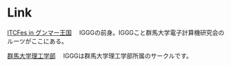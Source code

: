 # Link

[ITCFes in グンマー王国](http://itc-gunma.blogspot.jp/ "ITCFes in グンマー王国")
　IGGGの前身。IGGGこと群馬大学電子計算機研究会のルーツがここにある。

[群馬大学理工学部](http://www.st.gunma-u.ac.jp/ "群馬大学理工学部")
　IGGGは群馬大学理工学部所属のサークルです。